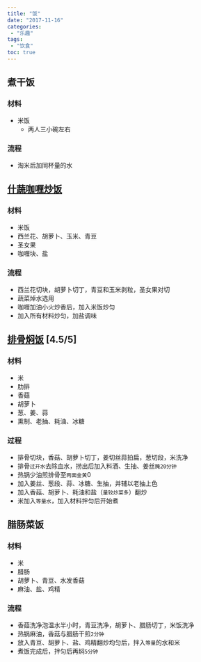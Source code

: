 ```yaml
---
title: "饭"
date: "2017-11-16"
categories:
 - "乐趣"
tags:
 - "饮食"
toc: true
---
```



## 煮干饭
### 材料
- 米饭
    + 两人三小碗左右

### 流程
- 淘米后加同杯量的水


## [什蔬咖喱炒饭](https://www.xiachufang.com/recipe/1000657/)
### 材料
- 米饭
- 西兰花、胡萝卜、玉米、青豆
- 圣女果
- 咖喱块、盐

### 流程
- 西兰花切块，胡萝卜切丁，青豆和玉米剥粒，圣女果对切
- 蔬菜焯水选用
- 咖喱加油小火炒香后，加入米饭炒匀
- 加入所有材料炒匀，加盐调味


## [排骨焖饭](http://www.xiachufang.com/recipe/1065180/) [4.5/5]
### 材料
- 米
- 肋排
- 香菇
- 胡萝卜
- 葱、姜、蒜
- 熏制、老抽、耗油、冰糖

### 过程
- 排骨切块，香菇、胡萝卜切丁，姜切丝蒜拍扁，葱切段，米洗净
- 排骨`过开水`去除血水，捞出后加入料酒、生抽、姜丝`腌20分钟`
- 热锅少油煎排骨至`两面金黄`0
- 加入姜丝、葱段、蒜、冰糖、生抽，并辅以老抽上色
- 加入香菇、胡萝卜、耗油和盐（`量较炒菜多`）翻炒
- 米加入`等量水`，加入材料拌匀后开始煮


## 腊肠菜饭
### 材料
- 米
- 腊肠
- 胡萝卜、青豆、水发香菇
- 麻油、盐、鸡精

### 流程
- 香菇洗净泡温水半小时，青豆洗净，胡萝卜、腊肠切丁，米饭洗净
- 热锅麻油，香菇与腊肠干煎`2分钟`
- 放入青豆、胡萝卜、盐、鸡精翻炒均匀后，拌入`等量`的水和米
- 煮饭完成后，拌匀后再焖`5分钟`
